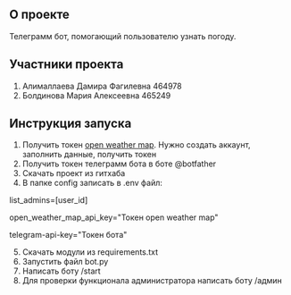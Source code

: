 ## О проекте

Телеграмм бот, помогающий пользователю узнать погоду.

## Участники проекта

1. Алималлаева Дамира Фагилевна 464978
2. Болдинова Мария Алексеевна 465249

## Инструкция запуска

1. Получить токен [open weather map](https://home.openweathermap.org/users/sign_in). Нужно создать аккаунт, заполнить данные, получить токен
2. Получить токен телеграмм бота в боте @botfather
3. Скачать проект из гитхаба
4. В папке config записать в .env файл:

list_admins=[user_id]

open_weather_map_api_key="Токен open weather map"

telegram-api-key="Токен бота"

5. Скачать модули из requirements.txt
6. Запустить файл bot.py
7. Написать боту /start
8. Для проверки функционала администратора написать боту /админ
